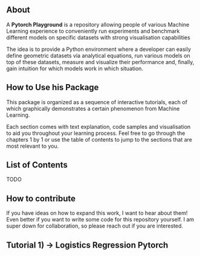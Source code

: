 ## About
A **Pytorch Playground** is a repository allowing people of various Machine Learning experience to conveniently run experiments and benchmark different models on specific datasets with strong visualisation capabilities

The idea is to provide a Python environment where a developer can easily define geometric datasets via analytical equations, run various models on top of these datasets, measure and visualize their performance and, finally, gain intuition for which models work in which situation.

## How to Use his Package
This package is organized as a sequence of interactive tutorials, each of which graphically demonstrates a certain phenomenon from Machine Learning.

Each section comes with text explanation, code samples and visualisation to aid you throughout your learning process. Feel free to go through the chapters 1 by 1 or use the table of contents to jump to the sections that are most relevant to you. 


## List of Contents
TODO

## How to contribute
If you have ideas on how to expand this work, I want to hear about them!
Even better if you want to write some code for this repository yourself. 
I am super down for collaboration, so please reach out if you are interested. 



## Tutorial 1) -> Logistics Regression Pytorch

